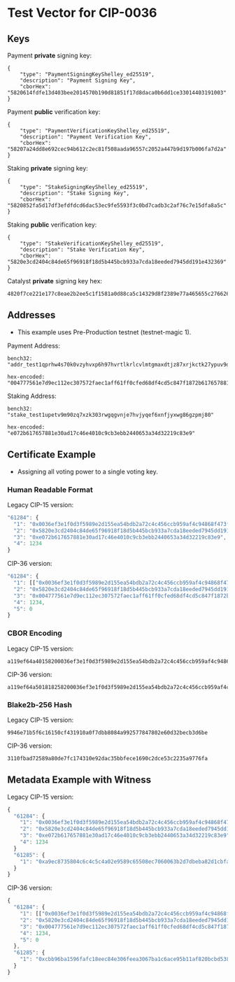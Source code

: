 # Test Vector for CIP-0036

## Keys

Payment **private** signing key:
```
{
    "type": "PaymentSigningKeyShelley_ed25519",
    "description": "Payment Signing Key",
    "cborHex": "5820614fdfe13d403bee2014570b190d81851f17d8daca0b6dd1ce33014403191003"
}
```

Payment **public** verification key:
```
{
    "type": "PaymentVerificationKeyShelley_ed25519",
    "description": "Payment Verification Key",
    "cborHex": "58207a24dd8e692cec94b612c2ec81f508aada96557c2052a447b9d197b006fa7d2a"
}
```

Staking **private** signing key:
```
{
    "type": "StakeSigningKeyShelley_ed25519",
    "description": "Stake Signing Key",
    "cborHex": "5820852fa5d17df3efdfdcd6dac53ec9fe5593f3c0bd7cadb3c2af76c7e15dfa8a5c"
}
```

Staking **public** verification key:
```
{
    "type": "StakeVerificationKeyShelley_ed25519",
    "description": "Stake Verification Key",
    "cborHex": "5820e3cd2404c84de65f96918f18d5b445bcb933a7cda18eeded7945dd191e432369"
}
```

Catalyst **private** signing key hex:
```
4820f7ce221e177c8eae2b2ee5c1f1581a0d88ca5c14329d8f2389e77a465655c27662621bfb99cb9445bf8114cc2a630afd2dd53bc88c08c5f2aed8e9c7cb89
```

## Addresses
- This example uses Pre-Production testnet (testnet-magic 1).

Payment Address:
```
bench32: "addr_test1qprhw4s70k0vzyhvxp6h97hvrtlkrlcvlmtgmaxdtjz87xrjkctk27ypuv9dzlzxusqse89naweygpjn5dxnygvus05sdq9h07"

hex-encoded: "004777561e7d9ec112ec307572faec1aff61ff0cfed68df4cd5c847f1872b617657881e30ad17c46e4010c9cb3ebb2440653a34d32219c83e9"
````

Staking Address:
```
bench32: "stake_test1upetv9m90zq7xzk303rwgqgvnje7hvjyqef6xnfjyxwg86gzpmj80"

hex-encoded: "e072b617657881e30ad17c46e4010c9cb3ebb2440653a34d32219c83e9"
```

## Certificate Example

- Assigning all voting power to a single voting key. 

### Human Readable Format

Legacy CIP-15 version:
```javascript
"61284": {
  "1": "0x0036ef3e1f0d3f5989e2d155ea54bdb2a72c4c456ccb959af4c94868f473f5a0",
  "2": "0x5820e3cd2404c84de65f96918f18d5b445bcb933a7cda18eeded7945dd191e432369",
  "3": "0xe072b617657881e30ad17c46e4010c9cb3ebb2440653a34d32219c83e9",
  "4": 1234
}
```

CIP-36 version:
```javascript
"61284": {
  "1": [["0x0036ef3e1f0d3f5989e2d155ea54bdb2a72c4c456ccb959af4c94868f473f5a0", 1]],
  "2": "0x5820e3cd2404c84de65f96918f18d5b445bcb933a7cda18eeded7945dd191e432369",
  "3": "0x004777561e7d9ec112ec307572faec1aff61ff0cfed68df4cd5c847f1872b617657881e30ad17c46e4010c9cb3ebb2440653a34d32219c83e9",
  "4": 1234,
  "5": 0
}
```

### CBOR Encoding

Legacy CIP-15 version:
```
a119ef64a40158200036ef3e1f0d3f5989e2d155ea54bdb2a72c4c456ccb959af4c94868f473f5a0025820e3cd2404c84de65f96918f18d5b445bcb933a7cda18eeded7945dd191e43236903581de072b617657881e30ad17c46e4010c9cb3ebb2440653a34d32219c83e9041904d2
```

CIP-36 version:
```
a119ef64a501818258200036ef3e1f0d3f5989e2d155ea54bdb2a72c4c456ccb959af4c94868f473f5a001025820e3cd2404c84de65f96918f18d5b445bcb933a7cda18eeded7945dd191e432369035839004777561e7d9ec112ec307572faec1aff61ff0cfed68df4cd5c847f1872b617657881e30ad17c46e4010c9cb3ebb2440653a34d32219c83e9041904d20500
```

### Blake2b-256 Hash

Legacy CIP-15 version:
```
9946e71b5f6c16150cf431910a0f7dbb8084a992577847802e60d32becb3d6be
```

CIP-36 version:
```
3110fbad72589a80de7fc174310e92dac35bbfece1690c2dce53c2235a9776fa
```

## Metadata Example with Witness

Legacy CIP-15 version:
```javascript
{
  "61284": {
    "1": "0x0036ef3e1f0d3f5989e2d155ea54bdb2a72c4c456ccb959af4c94868f473f5a0",
    "2": "0x5820e3cd2404c84de65f96918f18d5b445bcb933a7cda18eeded7945dd191e432369",
    "3": "0xe072b617657881e30ad17c46e4010c9cb3ebb2440653a34d32219c83e9",
    "4": 1234
  }
  "61285": {
    "1": "0xa9ec8735804c6c4c5c4a02e9589c65508ec7060063b2d7dbeba82d1cbfa1b8be6b457f95d4ead5e8b454b989624fa44e0b89a64d089fdc0a6a1268fef4876d0f" 
  }
}
```

CIP-36 version:
```javascript
{
  "61284": {
    "1": [["0x0036ef3e1f0d3f5989e2d155ea54bdb2a72c4c456ccb959af4c94868f473f5a0", 1]],
    "2": "0x5820e3cd2404c84de65f96918f18d5b445bcb933a7cda18eeded7945dd191e432369",
    "3": "0x004777561e7d9ec112ec307572faec1aff61ff0cfed68df4cd5c847f1872b617657881e30ad17c46e4010c9cb3ebb2440653a34d32219c83e9",
    "4": 1234,
    "5": 0
  },
  "61285": {
    "1": "0xcbb96ba1596fafc18eec84e306feea3067ba1c6ace95b11af820bcbd53837ef32bdcf28176749061e1f2a1300d4df98c80582722786e40cf330072d0b78a7408"
  }
}
```